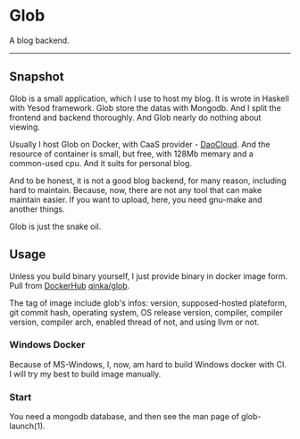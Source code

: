 Glob
===
A blog backend.

---

## Snapshot

Glob is a small application, which I use to host my blog. It is wrote in Haskell with Yesod framework.
Glob store the datas with Mongodb. And I split the frontend and backend thoroughly. And Glob nearly do nothing about viewing.

Usually I host Glob on Docker, with CaaS provider - [DaoCloud](https://www.daocloud.io). 
And the resource of container is small, but free, with 128Mb memary and a common-used cpu.
And it suits for personal blog.

And to be honest, it is not a good blog backend, for many reason, including hard to maintain.
Because, now, there are not any tool that can make maintain easier. If you want to upload,
here, you need gnu-make and another things.

Glob is just the snake oil.

## Usage

Unless you build binary yourself, I just provide binary in docker image form. 
Pull from [DockerHub](https://hub.docker.com) [qinka/glob](https://hub.docker.com/r/qinka/glob/).

The tag of image include glob's infos: version, supposed-hosted plateform, git commit hash, operating system, OS release version,
compiler, compiler version, compiler arch, enabled thread of not, and using llvm or not.

### Windows Docker

Because of MS-Windows, I, now, am hard to build Windows docker with CI. I will try my best to build image manually.

### Start
You need a mongodb database, and then see the man page of glob-launch(1).

